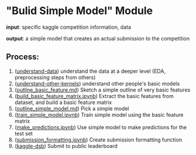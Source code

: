 # "Bulid Simple Model" Module

**input**: specific kaggle competition information, data

**output**: a simple model that creates an actual submission to the competition

## Process:
1. ([understand-data](https://github.com/the-machine-learners/kaggle-dsb/tree/master/pipeline/build-simple-model/rough-draft/understand-data)) understand the data at a deeper level (EDA, preprocessing steps from others)
2. ([understand-other-kernels](https://github.com/the-machine-learners/kaggle-dsb/tree/master/pipeline/build-simple-model/rough-draft/understand-other-kernels)) understand other people's basic models
3. ([outline_basic_feature.md](https://github.com/the-machine-learners/kaggle-dsb/blob/master/pipeline/build-simple-model/rough-draft/outline_basic_feature.md)) Sketch a simple outline of very basic features
4. ([build_basic_feature_matrix.ipynb](https://github.com/the-machine-learners/kaggle-dsb/blob/master/pipeline/build-simple-model/rough-draft/build_basic_feature_matrix.ipynb)) Extract the basic features from dataset, and build a basic feature matrix
5. ([outline_simple_model.md](https://github.com/the-machine-learners/kaggle-dsb/blob/master/pipeline/build-simple-model/rough-draft/outline_simple_model.md)) Pick a simple model
6. ([train_simple_model.ipynb](https://github.com/the-machine-learners/kaggle-dsb/blob/master/pipeline/build-simple-model/rough-draft/train_simple_model.ipynb)) Train simple model using the basic feature matrix
7. ([make_predictions.ipynb](https://github.com/the-machine-learners/kaggle-dsb/blob/master/pipeline/build-simple-model/rough-draft/make_predictions.ipynb)) Use simple model to make predictions for the test set
8. ([submission_formatting.ipynb](https://github.com/the-machine-learners/kaggle-dsb/blob/master/pipeline/build-simple-model/rough-draft/submission_formatting.ipynb)) Create submission formatting function 
9. ([kaggle-dsb](https://www.kaggle.com/c/data-science-bowl-2017)) Submit to public leaderboard
